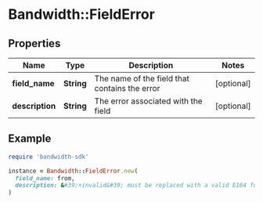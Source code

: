 # Bandwidth::FieldError

## Properties

| Name | Type | Description | Notes |
| ---- | ---- | ----------- | ----- |
| **field_name** | **String** | The name of the field that contains the error | [optional] |
| **description** | **String** | The error associated with the field | [optional] |

## Example

```ruby
require 'bandwidth-sdk'

instance = Bandwidth::FieldError.new(
  field_name: from,
  description: &#39;+invalid&#39; must be replaced with a valid E164 formatted telephone number
)
```

